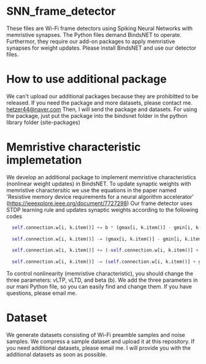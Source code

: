 # SNN_frame_detector
These files are Wi-Fi frame detectors using Spiking Neural Networks with memristive synapses.
The Python files demand BindsNET to operate.
Furthermor, they require our add-on packages to apply memristive synapses for weight updates.
Please install BindsNET and use our detector files.

# How to use additional package
We can't upload our additional packages because they are prohibitted to be released.
If you need the package and more datasets, please contact me.
hetzer44@naver.com
Then, I will send the package and datasets.
For using the package, just put the package into the bindsnet folder in the python library folder (site-packages)

# Memristive characteristic implemetation
We develop an additional package to implement memristive characteristics (nonlinear weight updates) in BindsNET.
To update synaptic weights with memristive charactersitic we use the equations in the paper named 'Resistive memory device requirements for a neural algorithm accelerator' (https://ieeexplore.ieee.org/document/7727298)
Our frame detector uses STDP learning rule and updates synaptic weights according to the following codes

``` python
  self.connection.w[i, k.item()] += b * (gmax[i, k.item()] - gmin[i, k.item()]) / 256 # LTP (linear)
  
  self.connection.w[i, k.item()] -= (gmax[i, k.item()] - gmin[i, k.item()]) / 256 # LTD (linear)
  
  self.connection.w[i, k.item()] += (-self.connection.w[i, k.item()] + g1ltp[i, k.item()] + gmin[i, k.item()]) * (1 - np.exp(-vltp * b / 256)) # LTP (nonlinear)
  
  self.connection.w[i, k.item()] -= (self.connection.w[i, k.item()] + g1ltd[i, k.item()] - gmax[i, k.item()]) * (1 - np.exp(vltd / 256)) # LTD (nonlinear)
```

To control nonlinearity (memristive characteristic), you should change the three parameters: vLTP, vLTD, and beta (b).
We add the three parameters in our mani Python file, so you can easily find and change them.
If you have questions, please email me.

# Dataset
We generate datasets consisting of Wi-Fi preamble samples and noise samples.
We compress a sample dataset and upload it at this repository.
If you need additional datasets, please email me.
I will provide you with the additional datasets as soon as possible.

